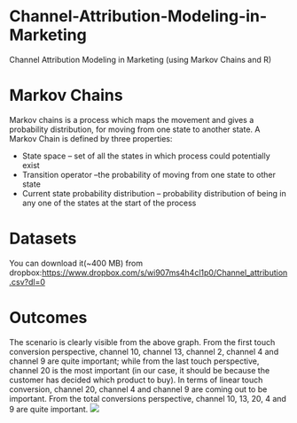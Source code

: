# Channel-Attribution-Modeling-in-Marketing
Channel Attribution Modeling in Marketing (using Markov Chains and R)
# Markov Chains
Markov chains is a process which maps the movement and gives a probability distribution, for moving from one state to another state. A Markov Chain is defined by three properties:

- State space – set of all the states in which process could potentially exist
- Transition operator –the probability of moving from one state to other state
- Current state probability distribution – probability distribution of being in any one of the states at the start of the process

# Datasets
You can download it(~400 MB) from dropbox:https://www.dropbox.com/s/wi907ms4h4cl1p0/Channel_attribution.csv?dl=0

# Outcomes
The scenario is clearly visible from the above graph. From the first touch conversion perspective, channel 10, channel 13, channel 2, channel 4 and channel 9 are quite important; while from the last touch perspective, channel 20 is the most important (in our case, it should be because the customer has decided which product to buy). In terms of linear touch conversion, channel 20, channel 4 and channel 9 are coming out to be important. From the total conversions perspective, channel 10, 13, 20, 4 and 9 are quite important.
![](https://s3-ap-south-1.amazonaws.com/av-blog-media/wp-content/uploads/2018/01/Total-Conversions2.png)
